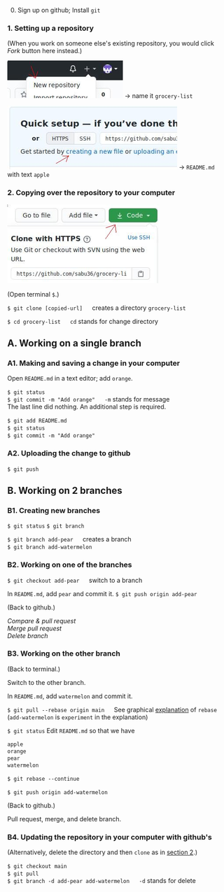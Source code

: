 0. Sign up on github; Install `git`

### 1. Setting up a repository

(When you work on someone else's existing repository, you would click *Fork* button here instead.)

![New repository](./screenshots/new-repository.jpg) -> name it `grocery-list`

![creating a new file](./screenshots/new-file.jpg) -> `README.md` with text `apple`

### 2. Copying over the repository to your computer

![Code](./screenshots/code.jpg)

(Open terminal `$`.)

`$ git clone [copied-url]` &emsp; creates a directory `grocery-list`

`$ cd grocery-list` &emsp; `cd` stands for change directory

## A. Working on a single branch

### A1. Making and saving a change in your computer

Open `README.md` in a text editor; add `orange`.

`$ git status`\
`$ git commit -m "Add orange"` &emsp; `-m` stands for message\
The last line did nothing. An additional step is required.

`$ git add README.md`\
`$ git status`\
`$ git commit -m "Add orange"`

### A2. Uploading the change to github

`$ git push`

## B. Working on 2 branches

### B1. Creating new branches

`$ git status`
`$ git branch`

`$ git branch add-pear` &emsp; creates a branch\
`$ git branch add-watermelon`

### B2. Working on one of the branches

`$ git checkout add-pear` &emsp; switch to a branch

In `README.md`, add `pear` and commit it.
`$ git push origin add-pear`

(Back to github.)

*Compare & pull request*\
*Merge pull request*\
*Delete branch*

### B3. Working on the other branch

(Back to terminal.)

Switch to the other branch.

In `README.md`, add `watermelon` and commit it. 

`$ git pull --rebase origin main` &emsp; See graphical [explanation](https://github.com/sabu36/grocery-list.git) of `rebase` (`add-watermelon` is `experiment` in the explanation)

`$ git status`
Edit `README.md` so that we have
```
apple
orange
pear
watermelon
```
`$ git rebase --continue`

`$ git push origin add-watermelon`

(Back to github.)

Pull request, merge, and delete branch.

### B4. Updating the repository in your computer with github's

(Alternatively, delete the directory and then `clone` as in [section 2](#2-copying-over-the-repository-to-your-computer).)

`$ git checkout main`\
`$ git pull`\
`$ git branch -d add-pear add-watermelon` &emsp; `-d` stands for delete

